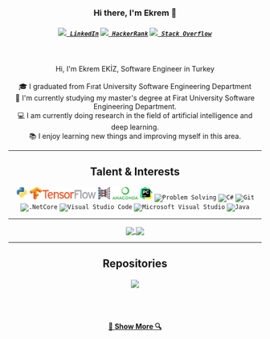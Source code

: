 <h3 align="center">Hi there, I'm Ekrem 👋</h3>
<h5 align="center">
  <code><a href="https://www.linkedin.com/in/ekremekiz/" title="LinkedIn Profile"><img width="22" src="https://github.com/zumrudu-anka/zumrudu-anka/blob/master/images/linkedin.svg"> LinkedIn</a></code>
  <code><a href="https://www.hackerrank.com/ekremekz" title="HackerRank Profile"><img width="22" src="https://github.com/zumrudu-anka/zumrudu-anka/blob/master/images/hackerrank.png"> HackerRank</a></code>
  <code><a href="https://stackoverflow.com/users/8290052/ekrem-ekiz" title="Stack Overflow Profile"><img width="22" src="https://github.com/zumrudu-anka/zumrudu-anka/blob/master/images/stackoverflow.svg"> Stack Overflow</a></code>
</h5>
<br>
<p align="center">
  Hi, I'm Ekrem EKİZ, Software Engineer in Turkey
  <br>
  <br>
  🎓 I graduated from Fırat University Software Engineering Department
  <br>
  🔬 I'm currently studying my master's degree at Firat University Software Engineering Department.
  <br>
  💻 I am currently doing research in the field of artificial intelligence and deep learning. <br>📚 I enjoy learning new things and improving myself in this area.
</p>

<hr>

<h2 align="center">Talent & Interests</h2>

<p align="center">
  <code><img title="Python" height="25" src="https://github.com/ekremekiz/ekremekiz/blob/main/IMAGES/python-original.svg"></code>
  <code><img title="Tensorflow" height="25" src="https://github.com/ekremekiz/ekremekiz/blob/main/IMAGES/tensorflow.png"></code>
  <code><img title="Deep Learning" height="25" src="https://github.com/ekremekiz/ekremekiz/blob/main/IMAGES/deep-learning.svg"></code>
  <code><img title="Anaconda" height="25" src="https://github.com/ekremekiz/ekremekiz/blob/main/IMAGES/anaconda.png"></code>
  <code><img title="PyCharm" height="25" src="https://github.com/ekremekiz/ekremekiz/blob/main/IMAGES/pycharm.png"></code>
  <code><img title="Problem Solving" height="25" src="https://github.com/zumrudu-anka/zumrudu-anka/blob/master/images/problemSolving.png"></code>
  <code><img title="C#" height="25" src="https://github.com/zumrudu-anka/zumrudu-anka/blob/master/images/cSharp.svg"></code>
  <code><img title="Git" height="25" src="https://github.com/zumrudu-anka/zumrudu-anka/blob/master/images/git-original.svg"></code>
  <code><img title=".NetCore" height="25" src="https://github.com/zumrudu-anka/zumrudu-anka/blob/master/images/dotnetcore.svg"></code>
  <code><img title="Visual Studio Code" height="25" src="https://github.com/zumrudu-anka/zumrudu-anka/blob/master/images/vscode.png"></code>
  <code><img title="Microsoft Visual Studio" height="25" src="https://github.com/zumrudu-anka/zumrudu-anka/blob/master/images/visualstudio.png"></code>
  <code><img title="Java" height="25" src="https://github.com/zumrudu-anka/zumrudu-anka/blob/master/images/java-original.svg"></code>
</p>

<hr>

<p align=center>
  <a href="https://github.com/anuraghazra/github-readme-stats" title="Go to Source">
    <img height=175 align="center" src="https://github-readme-stats.vercel.app/api?username=ekremekiz&show_icons=true&theme=gotham">
  </a>
  <a href="https://github.com/anuraghazra/github-readme-stats">
  <img height=175 align="center" src="https://github-readme-stats.vercel.app/api/top-langs/?username=ekremekiz&hide=c%23,powershell,java&title_color=2aa889&text_color=99d1ce&icon_color=2bbc8a&bg_color=0c1014&langs_count=8&layout=compact" />
  </a>
</p>

<hr>

<h2 align="center">Repositories</h2>

<p width="100%" align="center">
  <a align="left" href="https://github.com/ekremekiz/HackerRank-30-Days-of-Code" title="HackerRank 30 Days of Code"><img align="center" height="115" src="https://github-readme-stats.vercel.app/api/pin/?username=ekremekiz&repo=HackerRank-30-Days-of-Code&theme=gotham"></a>
</p>
<br><br>
<h4 align="center"><a href=https://github.com/ekremekiz?tab=repositories" title="Show Repositories">🔎 Show More 🔍</a></h4>



<!--
**ekremekiz/ekremekiz** is a ✨ _special_ ✨ repository because its `README.md` (this file) appears on your GitHub profile.

Here are some ideas to get you started:

- 🔭 I’m currently working on ...
- 🌱 I’m currently learning ...
- 👯 I’m looking to collaborate on ...
- 🤔 I’m looking for help with ...
- 💬 Ask me about ...
- 📫 How to reach me: ...
- 😄 Pronouns: ...
- ⚡ Fun fact: ...
-->
